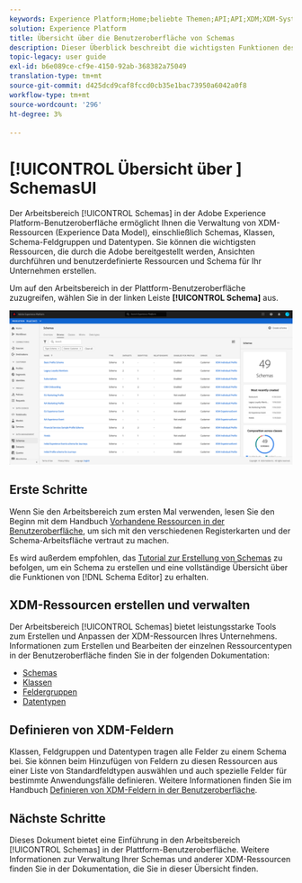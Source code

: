 ```yaml
---
keywords: Experience Platform;Home;beliebte Themen;API;API;XDM;XDM-System;Erlebnisdatenmodell;Datenmodell;ui;Arbeitsbereich
solution: Experience Platform
title: Übersicht über die Benutzeroberfläche von Schemas
description: Dieser Überblick beschreibt die wichtigsten Funktionen des Schemas Workspace in der Experience Platform.
topic-legacy: user guide
exl-id: b6e089ce-cf9e-4150-92ab-368382a75049
translation-type: tm+mt
source-git-commit: d425dcd9caf8fccd0cb35e1bac73950a6042a0f8
workflow-type: tm+mt
source-wordcount: '296'
ht-degree: 3%

---
```


# [!UICONTROL Übersicht über ] SchemasUI

Der Arbeitsbereich [!UICONTROL Schemas] in der Adobe Experience Platform-Benutzeroberfläche ermöglicht Ihnen die Verwaltung von XDM-Ressourcen (Experience Data Model), einschließlich Schemas, Klassen, Schema-Feldgruppen und Datentypen. Sie können die wichtigsten Ressourcen, die durch die Adobe bereitgestellt werden, Ansichten durchführen und benutzerdefinierte Ressourcen und Schema für Ihr Unternehmen erstellen.

Um auf den Arbeitsbereich in der Plattform-Benutzeroberfläche zuzugreifen, wählen Sie in der linken Leiste **[!UICONTROL Schema]** aus.

![](../images/ui/overview/schemas-tab.png)

## Erste Schritte

Wenn Sie den Arbeitsbereich zum ersten Mal verwenden, lesen Sie den Beginn mit dem Handbuch [Vorhandene Ressourcen in der Benutzeroberfläche](./explore.md), um sich mit den verschiedenen Registerkarten und der Schema-Arbeitsfläche vertraut zu machen.

Es wird außerdem empfohlen, das [Tutorial zur Erstellung von Schemas](../tutorials/create-schema-ui.md) zu befolgen, um ein Schema zu erstellen und eine vollständige Übersicht über die Funktionen von [!DNL Schema Editor] zu erhalten.

## XDM-Ressourcen erstellen und verwalten

Der Arbeitsbereich [!UICONTROL Schemas] bietet leistungsstarke Tools zum Erstellen und Anpassen der XDM-Ressourcen Ihres Unternehmens. Informationen zum Erstellen und Bearbeiten der einzelnen Ressourcentypen in der Benutzeroberfläche finden Sie in der folgenden Dokumentation:

* [Schemas](./resources/schemas.md)
* [Klassen](./resources/classes.md)
* [Feldergruppen](./resources/field-groups.md)
* [Datentypen](./resources/data-types.md)

## Definieren von XDM-Feldern

Klassen, Feldgruppen und Datentypen tragen alle Felder zu einem Schema bei. Sie können beim Hinzufügen von Feldern zu diesen Ressourcen aus einer Liste von Standardfeldtypen auswählen und auch spezielle Felder für bestimmte Anwendungsfälle definieren. Weitere Informationen finden Sie im Handbuch [Definieren von XDM-Feldern in der Benutzeroberfläche](./fields/overview.md).

## Nächste Schritte

Dieses Dokument bietet eine Einführung in den Arbeitsbereich [!UICONTROL Schemas] in der Plattform-Benutzeroberfläche. Weitere Informationen zur Verwaltung Ihrer Schemas und anderer XDM-Ressourcen finden Sie in der Dokumentation, die Sie in dieser Übersicht finden.
